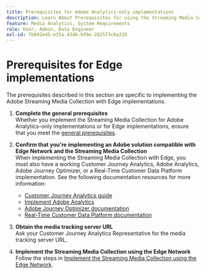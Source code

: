 ```yaml
---
title: Prerequisites for Adobe Analytics-only implementations
description: Learn About Prerequisites for using the Streaming Media Collection with Adobe Analytics-only implementations or Edge implementations
feature: Media Analytics, System Requirements
role: User, Admin, Data Engineer
exl-id: 7b042e45-e35a-43d6-b59e-282573c6a326
---
```

# Prerequisites for Edge implementations

The prerequisites described in this section are specific to implementing the Adobe Streaming Media Collection with Edge implementations.

1. **Complete the general prerequisites**<br>
Whether you implement the Streaming Media Collection for Adobe Analytics-only implementations or for Edge implementations, ensure that you meet the [general prerequisites](/help/getting-started/prereqs.md).

1. **Confirm that you're implementing an Adobe solution compatible with Edge Network and the Streaming Media Collection**<br>
When implementing the Streaming Media Collection with Edge, you must also have a working Customer Journey Analytics, Adobe Analytics, Adobe Journey Optimizer, or a Real-Time Customer Data Platform implementation. See the following documentation resources for more information:
   * [Customer Journey Analytics guide](https://experienceleague.adobe.com/docs/analytics-platform/using/cja-landing.html?lang=en)
   * [Implement Adobe Analytics](https://experienceleague.adobe.com/docs/analytics/implementation/home.html) 
   * [Adobe Journey Optimizer documentation](https://experienceleague.adobe.com/docs/journey-optimizer.html)
   * [Real-Time Customer Data Platform documentation](https://experienceleague.adobe.com/docs/real-time-customer-data-platform.html)

1. **Obtain the media tracking server URL**<br>
Ask your Customer Journey Analytics Representative for the media tracking server URL. <!-- This is the `collection-api-server` URL for the Mobile SDK, the JavaScript SDK, and the non-collection-api tracking server for Roku. Domain names for API implementation is: `[your_namespace].hb-api.omtrdc.net`. -->

1. **Implement the Streaming Media Collection using the Edge Network**<br>
Follow the steps in [Implement the Streaming Media Collection using the Edge Network](/help/implementation/edge/implementation-edge.md).
